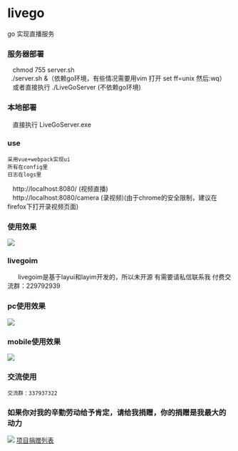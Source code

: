 # livego
go 实现直播服务
### 服务器部署
    chmod 755 server.sh<br/>
    ./server.sh &（依赖go环境，有些情况需要用vim 打开 set ff=unix 然后:wq） <br/>
    或者直接执行 ./LiveGoServer (不依赖go环境)
### 本地部署
    直接执行 LiveGoServer.exe
### use
    采用vue+webpack实现ui
    所有在config里
    日志在logs里
    http://localhost:8080/  (视频直播)<br/>
    http://localhost:8080/camera (录视频)(由于chrome的安全限制，建议在firefox下打开录视频页面)
### 使用效果
![](https://github.com/qieangel2013/livego/blob/master/public/images/live.png)
### livegoim
        livegoim是基于layui和layim开发的，所以未开源
        有需要请私信联系我
        付费交流群：229792939
### pc使用效果
![](https://github.com/qieangel2013/livego/blob/master/public/images/jt.png)
### mobile使用效果
![](https://github.com/qieangel2013/livego/blob/master/public/images/jtmobile.png)
### 交流使用
    交流群：337937322
### 如果你对我的辛勤劳动给予肯定，请给我捐赠，你的捐赠是我最大的动力
![](https://github.com/qieangel2013/livego/blob/master/public/images/pay.png)
[项目捐赠列表](https://github.com/qieangel2013/zys/wiki/%E9%A1%B9%E7%9B%AE%E6%8D%90%E8%B5%A0)
